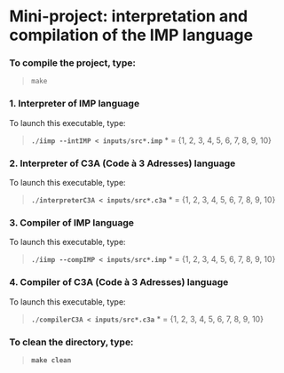 # Mini-project: interpretation and compilation of the IMP language


 ### To compile the project, type:<br>
><code>make</code><br>

### 1. Interpreter of IMP language<br>
  To launch this executable, type:<br>
><code>**./iimp --intIMP < inputs/src*.imp**</code> * = {1, 2, 3, 4, 5, 6, 7, 8, 9, 10}

### 2. Interpreter of C3A (Code à 3 Adresses) language<br>
  To launch this executable, type:<br>
><code>**./interpreterC3A < inputs/src*.c3a**</code> * = {1, 2, 3, 4, 5, 6, 7, 8, 9, 10}

### 3. Compiler of IMP language<br>
  To launch this executable, type:<br>
><code>**./iimp --compIMP < inputs/src*.imp**</code> * = {1, 2, 3, 4, 5, 6, 7, 8, 9, 10}

### 4. Compiler of C3A (Code à 3 Adresses) language<br>
  To launch this executable, type:<br>
><code>**./compilerC3A < inputs/src*.c3a**</code> * = {1, 2, 3, 4, 5, 6, 7, 8, 9, 10}

### To clean the directory, type:
><code>**make clean**</code><br>

  

